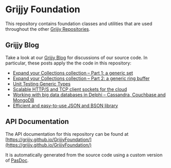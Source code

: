 # Grijjy Foundation

This repository contains foundation classes and utilities that are used throughout the other [Grijjy Repositories](https://github.com/grijjy).

## Grijjy Blog

Take a look at our [Grijjy Blog](https://blog.grijjy.com/) for discussions of our source code. In particular, these posts apply the the code in this repository:

* [Expand your Collections collection – Part 1: a generic set](https://blog.grijjy.com/2017/01/05/expand-your-collections-collection-part-1-a-generic-set/)
* [Expand your Collections collection – Part 2: a generic ring buffer](https://blog.grijjy.com/2017/01/12/expand-your-collections-collection-part-2-a-generic-ring-buffer/)
* [Unit Testing Generic Types](https://blog.grijjy.com/2017/01/10/unit-testing-generic-types/)
* [Scalable HTTP/S and TCP client sockets for the cloud](https://blog.grijjy.com/2017/01/09/scalable-https-and-tcp-client-sockets-for-the-cloud/)
* [Working with big data databases in Delphi – Cassandra, Couchbase and MongoDB](https://blog.grijjy.com/2017/01/11/working-with-big-data-databases-in-delphi-cassandra-couchbase-and-mongodb-part-2-of-3/)
* [Efficient and easy-to-use JSON and BSON library](https://blog.grijjy.com/2017/01/30/efficient-and-easy-to-use-json-and-bson-library/)

## API Documentation

The API documentation for this repository can be found at [https://grijjy.github.io/GrijjyFoundation/](https://grijjy.github.io/GrijjyFoundation/)

It is automatically generated from the source code using a custom version of [PasDoc](https://github.com/pasdoc/pasdoc/wiki).